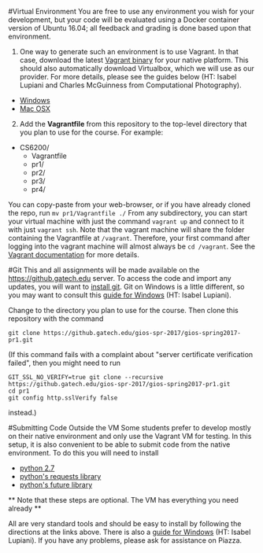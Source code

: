 #Virtual Environment
You are free to use any environment you wish for your development, but your code will be evaluated using a Docker container version of Ubuntu 16.04; all feedback and grading is done based upon that environment.

1. One way to generate such an environment is to use Vagrant.  In that case, download the latest [Vagrant binary](https://www.vagrantup.com/downloads.html) for your native platform.  This should also automatically download Virtualbox, which we will use as our provider.  For more details, please see the guides below (HT: Isabel Lupiani and Charles McGuinness from Computational Photography).

* [Windows](https://docs.google.com/document/d/1FxuHsekpU5ng1ZxULZjpHg6u145fz8cie6kgH86y2uI/edit?usp=sharing)
* [Mac OSX](https://docs.google.com/document/d/13IZnOzZtC5ZVmSy162fkpb44M3xsbhlIzjTAbfqDjjo/edit)

2. Add the **Vagrantfile** from this repository to the top-level directory that you plan to use for the course.  For example:

* CS6200/
	* Vagrantfile
	* pr1/
	* pr2/
	* pr3/
	* pr4/

You can copy-paste from your web-browser, or if you have already cloned the repo, run `mv pr1/Vagrantfile ./` From any subdirectory, you can start your virtual machine with just the command `vagrant up` and connect to it with just `vagrant ssh`.  Note that the vagrant machine will share the folder containing the Vagrantfile at `/vagrant`. Therefore, your first command after logging into the vagrant machine will almost always be `cd /vagrant`.  See the [Vagrant documentation](https://www.vagrantup.com/docs/getting-started/) for more details.

#Git
This and all assignments will be made available on the https://github.gatech.edu server.  To access the code and import any updates, you will want to [install git](https://git-scm.com/book/en/v2/Getting-Started-Installing-Git).  Git on Windows is a little different, so you may want to consult this [guide for Windows](https://docs.google.com/document/d/1_geDGrI0JlHHtnJY0P5pe6yU3E19NLEejdAOyDloqdQ/edit?usp=sharing) (HT: Isabel Lupiani).

Change to the directory you plan to use for the course.  Then clone this repository with the command
```
git clone https://github.gatech.edu/gios-spr-2017/gios-spring2017-pr1.git
```

(If this command fails with a complaint about "server certificate verification failed", then you might need to run 

```
GIT_SSL_NO_VERIFY=true git clone --recursive https://github.gatech.edu/gios-spr-2017/gios-spring2017-pr1.git
cd pr1
git config http.sslVerify false
```

instead.)

#Submitting Code Outside the VM
Some students prefer to develop mostly on their native environment and only use the Vagrant VM for testing.  In this setup, it is also convenient to be able to submit code from the native environment.  To do this you will need to install

* [python 2.7](https://www.python.org/downloads/)
* [python's requests library](http://docs.python-requests.org/en/master/user/install/)
* [python's future library](http://python-future.org/quickstart.html)

** Note that these steps are optional.  The VM has everything you need already **

All are very standard tools and should be easy to install by following the directions at the links above.  There is also a [guide for Windows](https://docs.google.com/document/d/1nvHUqwo2wXR6CAJYzDkVxwWxdvT8I2fodBZrn88d6E0/edit#) (HT: Isabel Lupiani).  If you have any problems, please ask for assistance on Piazza.

